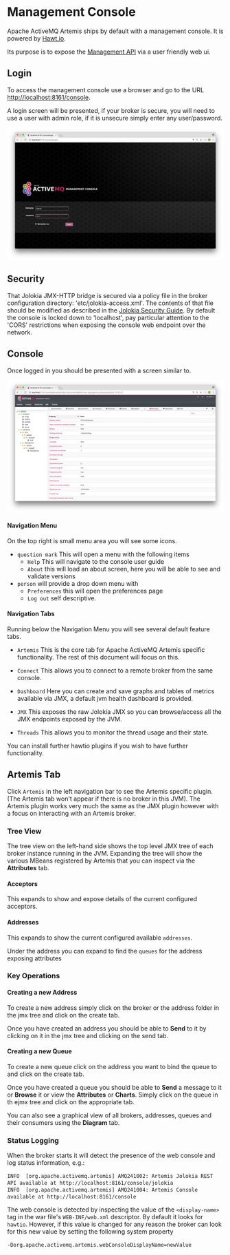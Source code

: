 # Management Console

Apache ActiveMQ Artemis ships by default with a management console. It is powered by [Hawt.io](http://hawt.io).

Its purpose is to expose the [Management API](management.md "Management API") via a user friendly web ui. 

## Login

To access the management console use a browser and go to the URL [http://localhost:8161/console]().

A login screen will be presented, if your broker is secure, you will need to use a user with admin role, if it is unsecure simply enter any user/password.

![ActiveMQ Artemis Console Login](images/console-login.png)

## Security

That Jolokia JMX-HTTP bridge is secured via a policy file in the broker configuration directory: 'etc/jolokia-access.xml'.
The contents of that file should be modified as described in the [Jolokia Security Guide](https://jolokia.org/reference/html/security.html).
By default the console is locked down
to 'localhost', pay particular attention to the 'CORS' restrictions when exposing the console web endpoint over the network.

## Console

Once logged in you should be presented with a screen similar to.

![ActiveMQ Artemis Console Artemis Plugin](images/console-artemis-plugin.png)

#### Navigation Menu

On the top right is small menu area you will see some icons.

- `question mark` This will open a menu with the following items
    - `Help` This will navigate to the console user guide
    - `About` this will load an about screen, here you will be able to see and validate versions
- `person` will provide a drop down menu with
    - `Preferences` this will open the preferences page
    - `Log out` self descriptive.

#### Navigation Tabs

Running below the Navigation Menu you will see several default feature tabs.
 
- `Artemis` This is the core tab for Apache ActiveMQ Artemis specific functionality. The rest of this document will focus on this.

- `Connect` This allows you to connect to a remote broker from the same console.

- `Dashboard` Here you can create and save graphs and tables of metrics available via JMX, a default jvm health dashboard is provided. 

- `JMX` This exposes the raw Jolokia JMX so you can browse/access all the JMX endpoints exposed by the JVM.

- `Threads` This allows you to monitor the thread usage and their state.

You can install further hawtio plugins if you wish to have further functionality.

## Artemis Tab

Click `Artemis` in the left navigation bar to see the Artemis specific plugin. (The Artemis tab won't appear if there is no broker in this JVM).  The Artemis plugin works very much the same as the JMX plugin however with a focus on interacting with an Artemis broker.

### Tree View

The tree view on the left-hand side shows the top level JMX tree of each broker instance running in the JVM.  Expanding the tree will show the various MBeans registered by Artemis that you can inspect via the **Attributes** tab.

#### Acceptors

This expands to show and expose details of the current configured acceptors.

#### Addresses

This expands to show the current configured available `addresses`.

Under the address you can expand to find the `queues` for the address exposing attributes

### Key Operations

#### Creating a new Address

To create a new address simply click on the broker or the address folder in the jmx tree and click on the create tab.

Once you have created an address you should be able to **Send** to it by clicking on it in the jmx tree and clicking on the send tab.

#### Creating a new Queue

To create a new queue click on the address you want to bind the queue to and click on the create tab.

Once you have created a queue you should be able to **Send** a message to it or **Browse** it or view the  **Attributes** or **Charts**. Simply click on the queue in th ejmx tree and click on the appropriate tab.

You can also see a graphical view of all brokers, addresses, queues and their consumers using the **Diagram** tab. 

### Status Logging

When the broker starts it will detect the presence of the web console and log
status information, e.g.:

```
INFO  [org.apache.activemq.artemis] AMQ241002: Artemis Jolokia REST API available at http://localhost:8161/console/jolokia
INFO  [org.apache.activemq.artemis] AMQ241004: Artemis Console available at http://localhost:8161/console
```

The web console is detected by inspecting the value of the `<display-name>` tag
in the war file's `WEB-INF/web.xml` descriptor. By default it looks for
`hawtio`. However, if this value is changed for any reason the broker can look
for this new value by setting the following system property

```
-Dorg.apache.activemq.artemis.webConsoleDisplayName=newValue
```
